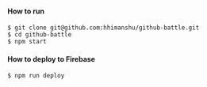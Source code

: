 #### How to run
```
$ git clone git@github.com:hhimanshu/github-battle.git
$ cd github-battle
$ npm start
```

#### How to deploy to Firebase
```
$ npm run deploy
```